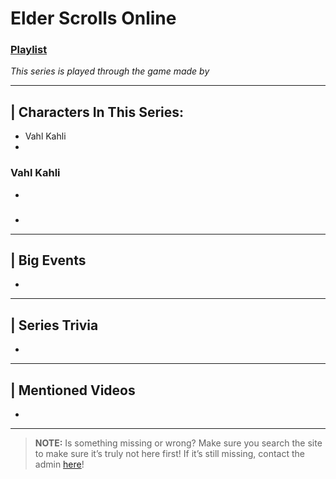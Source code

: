 # Elder Scrolls Online
### [Playlist]()
*This series is played through the game []() made by []()*

----

## | Characters In This Series:
- Vahl Kahli
- 

### Vahl Kahli
- 

### 
- 

----

## | Big Events
- 

----

## | Series Trivia
- 

----
 
## | Mentioned Videos
- []()
 
----
 
> **NOTE:** Is something missing or wrong? Make sure you search the site to make sure it’s truly not here first! If it’s still missing, contact the admin [here](../chapter_2.md)!